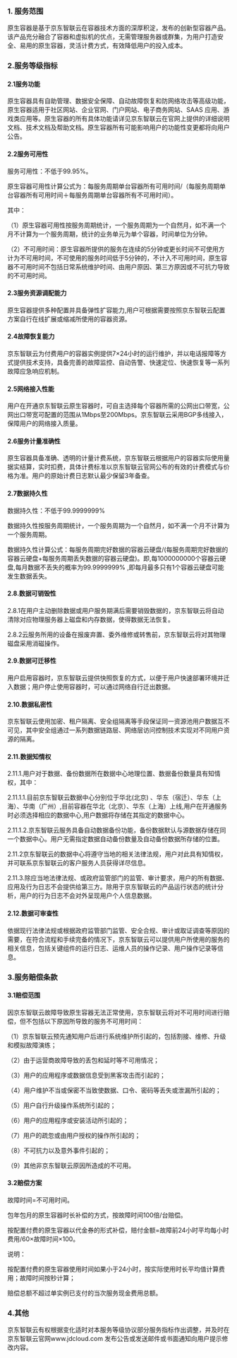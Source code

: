 ### 1. 服务范围

原生容器是基于京东智联云在容器技术方面的深厚积淀，发布的创新型容器产品。该产品充分融合了容器和虚拟机的优点，无需管理服务器或群集，为用户打造安全、易用的原生容器，灵活计费方式，有效降低用户的投入成本。

### 2.服务等级指标

#### 2.1服务功能

原生容器具有自助管理、数据安全保障、自动故障恢复和防网络攻击等高级功能， 原生容器适用于社区网站、企业官网、门户网站、电子商务网站、SAAS 应用、游戏类应用等。原生容器的所有具体功能请详见京东智联云在官网上提供的详细说明文档、技术文档及帮助文档。原生容器所有可能影响用户的功能性变更都将向用户公告。

#### 2.2服务可用性

服务可用性：不低于99.95%。

原生容器可用性计算公式为：每服务周期单台容器所有可用时间/（每服务周期单台容器所有可用时间＋每服务周期单台容器所有不可用时间）。

其中：

（1）原生容器可用性按服务周期统计，一个服务周期为一个自然月，如不满一个月不计算为一个服务周期，统计的业务单元为单个容器，时间单位为分钟。

（2）不可用时间：原生容器所提供的服务在连续的5分钟或更长时间不可使用方计为不可用时间，不可使用的服务时间低于5分钟的，不计入不可用时间，原生容器不可用时间不包括日常系统维护时间、由用户原因、第三方原因或不可抗力导致的不可用时间。

#### 2.3服务资源调配能力

原生容器提供多种配置并具备弹性扩容能力,用户可根据需要按照京东智联云配置方案自行在线扩展或缩减所使用的容器资源。

#### 2.4故障恢复能力

京东智联云为付费用户的容器实例提供7×24小时的运行维护，并以电话报障等方式提供技术支持，具备完善的故障监控、自动告警、快速定位、快速恢复等一系列故障应急响应机制。

#### 2.5网络接入性能

用户在开通京东智联云原生容器时，可自主选择每个容器所需的公网出口带宽，公网出口带宽可配置的范围从1Mbps至200Mbps。京东智联云采用BGP多线接入，保障用户的网络接入质量。

#### 2.6服务计量准确性

原生容器具备准确、透明的计量计费系统，京东智联云根据用户的容器实际使用量据实结算，实时扣费，具体计费标准以京东智联云官网公布的有效的计费模式与价格为准。用户的原始计费日志默认最少保留3年备查。

#### 2.7数据持久性

数据持久性：不低于99.9999999%

数据持久性按服务周期统计，一个服务周期为一个自然月，如不满一个月不计算为一个服务周期。

数据持久性计算公式：每服务周期完好数据的容器云硬盘/(每服务周期完好数据的容器云硬盘+每服务周期丢失数据的容器云硬盘)。即,每1000000000个容器云硬盘,每月数据不丢失的概率为99.9999999% ,即每月最多只有1个容器云硬盘可能发生数据丢失。

#### 2.8.数据可销毁性

2.8.1在用户主动删除数据或用户服务期满后需要销毁数据的，京东智联云将自动清除对应物理服务器上磁盘和内存数据，使得数据无法恢复。

2.8.2云服务所用的设备在报废弃置、委外维修或转售前，京东智联云将对其物理磁盘采用消磁操作。

#### 2.9.数据可迁移性

用户启用容器时，京东智联云提供快照恢复的方式，以便于用户快速部署环境并迁入数据；用户停止使用容器时，可以通过网络自行迁出数据。

#### 2.10.数据私密性

京东智联云使用加密、租户隔离、安全组隔离等手段保证同一资源池用户数据互不可见，其中安全组通过一系列数据链路层、网络层访问控制技术实现对不同用户资源的隔离。

#### 2.11.数据知情权

2.11.1.用户对于数据、备份数据所在数据中心地理位置、数据备份数量具有知情权，其中：

2.11.1.1.目前京东智联云数据中心分别位于华北(北京) 、华东（宿迁）、华东（上海）、华南（广州）,目前容器在华北（北京）、华东（上海）上线,用户在开通服务时必须选择相应的数据中心,用户数据将存储在其指定的数据中心。

2.11.1.2.京东智联云服务具备自动数据备份功能，备份数据默认与源数据存储在同一个数据中心。用户无需指定数据自动备份数量及自动备份数据所存储的位置。

2.11.2京东智联云的数据中心将遵守当地的相关法律法规，用户对此具有知情权，并可联系京东智联云的客户服务人员获得详尽信息。

2.11.3.除应当地法律法规、或政府监管部门的监管、审计要求，用户的所有数据、应用及行为日志不会提供给第三方。除用于京东智联云的产品运行状态的统计分析，用户的行为日志不会对外呈现用户个人信息数据。

#### 2.12.数据可审查性

依据现行法律法规或根据政府监管部门监管、安全合规、审计或取证调查等原因的需要，在符合流程和手续完备的情况下，京东智联云可以提供用户所使用的服务的相关信息，包括关键组件的运行日志、运维人员的操作记录、用户操作记录等信息。

### 3.服务赔偿条款

#### 3.1赔偿范围

因京东智联云故障导致原生容器无法正常使用，京东智联云将对不可用时间进行赔偿，但不包括以下原因所导致的服务不可用时间：

（1）京东智联云预先通知用户后进行系统维护所引起的，包括割接、维修、升级和模拟故障演练；

（2）由于运营商故障导致的丢包和延时等不可用情况；

（3）用户的应用程序或数据信息受到黑客攻击而引起的；

（4）用户维护不当或保密不当致使数据、口令、密码等丢失或泄漏所引起的；

（5）用户自行升级操作系统所引起的；

（6）用户的应用程序或安装活动所引起的；

（7）用户的疏忽或由用户授权的操作所引起的；

（8）不可抗力以及意外事件引起的；

（9）其他非京东智联云原因所造成的不可用。

#### 3.2赔偿方案

故障时间=不可用时间。

包年包月的原生容器时长补偿的方式，按故障时间100倍/台赔偿。

按配置付费的原生容器以代金券的形式补偿，赔付金额=故障前24小时平均每小时费用/60×故障时间×100。

说明：

按配置付费的原生容器使用时间如果小于24小时，按实际使用时长平均值计算费用；故障时间按秒计算；

赔偿总额不超过单实例已支付的当次服务现金费用总额。

### 4.其他

京东智联云有权根据变化适时对本服务等级协议部分服务指标作出调整，并及时在京东智联云官网www.jdcloud.com 发布公告或发送邮件或书面通知向用户提示修改内容。

